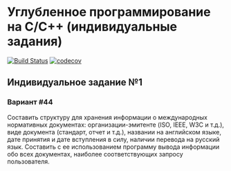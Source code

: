 # Углубленное программирование на C/C++ (индивидуальные задания)

[![Build Status](https://travis-ci.com/DPeshkoff/technopark_c_cpp.svg?token=nAYtSURxmXYCbVKs2WfN&branch=master)](https://travis-ci.com/DPeshkoff/technopark_c_cpp)
[![codecov](https://codecov.io/gh/DPeshkoff/technopark_c_cpp/branch/assignment_1/graph/badge.svg?token=AULEY3NHZM)](https://codecov.io/gh/DPeshkoff/technopark_c_cpp)

## Индивидуальное задание №1
### Вариант #44
Составить структуру для хранения информации о международных нормативных документах: организации-эмитенте (ISO, IEEE, W3C и т.д.), виде документа (стандарт, отчет и т.д.), названии на английском языке, дате принятия и дате вступления в силу, наличии перевода на русский язык. Составить с ее использованием программу вывода информации обо всех документах, наиболее соответствующих запросу пользователя.

